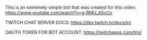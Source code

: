 This is an extremely simple bot that was created for this video: https://www.youtube.com/watch?v=g-RMU_A5cCo

TWITCH CHAT SERVER DOCS: https://dev.twitch.tv/docs/irc

OAUTH TOKEN FOR BOT ACCOUNT: https://twitchapps.com/tmi/
